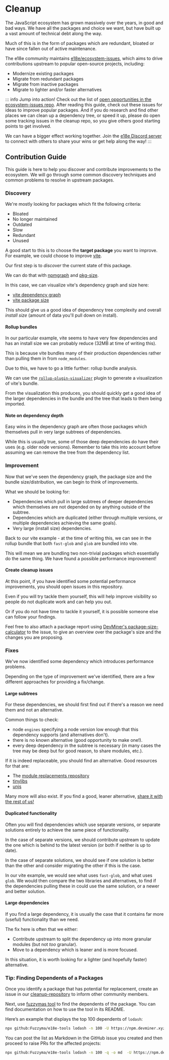 # Cleanup

The JavaScript ecosystem has grown massively over the years, in good and bad ways. We have all the packages and choice we want, but have built up a vast amount of technical debt along the way.

Much of this is in the form of packages which are redundant, bloated or have since fallen out of active maintenance.

The e18e community maintains [e18e/ecosystem-issues](https://github.com/e18e/ecosystem-issues), which aims to drive contributions upstream to popular open-source projects, including:

- Modernize existing packages
- Migrate from redundant packages
- Migrate from inactive packages
- Migrate to lighter and/or faster alternatives

::: info Jump into action!
Check out the list of [open opportunities in the ecosystem-issues repo](https://github.com/e18e/ecosystem-issues/issues). After reading this guide, check out these issues for ideas to improve popular packages. And if you do research and find other places we can clean up a dependency tree, or speed it up, please do open some tracking issues in the cleanup repo, so you give others good starting points to get involved.

We can have a bigger effect working together. Join the [e18e Discord server](https://chat.e18e.dev) to connect with others to share your wins or get help along the way!
:::

## Contribution Guide

This guide is here to help you discover and contribute improvements to the ecosystem. We will go through some common discovery techniques and common problems to resolve in upstream packages.

### Discovery

We're mostly looking for packages which fit the following criteria:

- Bloated
- No longer maintained
- Outdated
- Slow
- Redundant
- Unused

A good start to this is to choose the **target package** you want to improve. For example, we could choose to improve [vite](https://github.com/vitejs/vite).

Our first step is to _discover_ the current state of this package.

We can do that with [npmgraph](https://npmgraph.js.org/) and [pkg-size](https://pkg-size.dev/).

In this case, we can visualize vite's dependency graph and size here:

- [vite dependency graph](https://npmgraph.js.org/?q=vite)
- [vite package size](https://pkg-size.dev/vite)

This should give us a good idea of dependency tree complexity and overall _install size_ (amount of data you'll pull down on install).

#### Rollup bundles

In our particular example, vite seems to have very few dependencies and has an install size we can probably reduce (32MB at time of writing this).

This is because vite bundles many of their production dependencies rather than pulling them in from `node_modules`.

Due to this, we have to go a little further: rollup bundle analysis.

We can use the [`rollup-plugin-visualizer`](https://github.com/btd/rollup-plugin-visualizer) plugin to generate a visualization of vite's bundle.

From the visualization this produces, you should quickly get a good idea of the larger dependencies in the bundle and the tree that leads to them being imported.

#### Note on dependency depth

Easy wins in the dependency graph are often those packages which themselves pull in very large subtrees of dependencies.

While this is usually true, some of those deep dependencies do have their uses (e.g. older node versions). Remember to take this into account before assuming we can remove the tree from the dependency list.

### Improvement

Now that we've seen the dependency graph, the package size and the bundle size/distribution, we can begin to think of improvements.

What we should be looking for:

- Dependencies which pull in large subtrees of deeper dependencies which themselves are not depended on by anything outside of the subtree.
- Dependencies which are duplicated (either through multiple versions, or multiple dependencies achieving the same goals).
- Very large (install size) dependencies.

Back to our vite example - at the time of writing this, we can see in the rollup bundle that both `fast-glob` and `glob` are bundled into vite.

This will mean we are bundling two non-trivial packages which essentially do the same thing. We have found a possible performance improvement!

#### Create cleanup issues

At this point, if you have identified some potential performance improvements, you should open issues in this repository.

Even if you will try tackle them yourself, this will help improve visibility so people do not duplicate work and can help you out.

Or if you do not have time to tackle it yourself, it is possible someone else can follow your findings.

Feel free to also attach a package report using [DevMiner's package-size-calculator](https://github.com/TheDevMinerTV/package-size-calculator) to the issue, to give an overview over the package's size and the changes you are proposing.

### Fixes

We've now identified some dependency which introduces performance problems.

Depending on the type of improvement we've identified, there are a few different approaches for providing a fix/change.

#### Large subtrees

For these dependencies, we should first find out if there's a reason we need them and not an alternative.

Common things to check:

- node `engines` specifying a node version low enough that this dependency supports (and alternatives don't).
- there is no known alternative (good opportunity to make one!).
- every deep dependency in the subtree is necessary (in many cases the tree may be deep but for good reason, to share modules, etc.).

If it is indeed replaceable, you should find an alternative. Good resources for that are:

- The [module replacements repository](https://github.com/es-tooling/module-replacements/tree/main/docs/modules)
- [tinylibs](https://github.com/tinylibs/)
- [unjs](https://github.com/unjs/)

Many more will also exist. If you find a good, leaner alternative, [share it with the rest of us!](https://chat.e18e.dev)

#### Duplicated functionality

Often you will find dependencies which use separate versions, or separate solutions entirely to achieve the same piece of functionality.

In the case of separate versions, we should contribute upstream to update the one which is behind to the latest version (or both if neither is up to date).

In the case of separate solutions, we should see if one solution is better than the other and consider migrating the other if this is the case.

In our vite example, we would see what uses `fast-glob`, and what uses `glob`. We would then compare the two libraries and alternatives, to find if the dependencies pulling these in could use the same solution, or a newer and better solution.

#### Large dependencies

If you find a large dependency, it is usually the case that it contains far more (useful) functionality than we need.

The fix here is often that we either:

- Contribute upstream to split the dependency up into more granular modules (but not _too_ granular).
- Move to a dependency which is leaner and is more focused.

In this situation, it is worth looking for a lighter (and hopefully faster) alternative.

### Tip: Finding Dependents of a Packages

Once you identify a package that has potential for replacement, create an issue in our [cleanup-repository](https://github.com/e18e/ecosystem-issues) to inform other community members.

Next, use [fuzzymas tool](https://github.com/fuzzyma/e18e-tools) to find the dependents of the package. You can find documentation on how to use the tool in its README.

Here’s an example that displays the top 100 dependents of `lodash`:

```bash
npx github:Fuzzyma/e18e-tools lodash -n 100 -U https://npm.devminer.xyz/registry
```

You can post the list as Markdown in the GitHub issue you created and then proceed to raise PRs for the affected projects:

```bash
npx github:Fuzzyma/e18e-tools lodash -n 100 -q -o md  -U https://npm.devminer.xyz/registry > md-output.md
```
